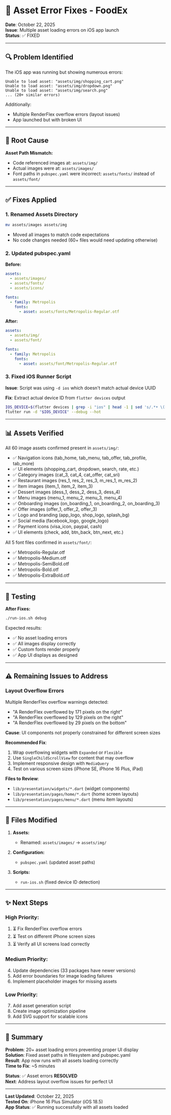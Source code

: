 # 🐛 Asset Error Fixes - FoodEx

**Date**: October 22, 2025  
**Issue**: Multiple asset loading errors on iOS app launch  
**Status**: ✅ FIXED

---

## 🔍 Problem Identified

The iOS app was running but showing numerous errors:
```
Unable to load asset: "assets/img/shopping_cart.png"
Unable to load asset: "assets/img/dropdown.png"
Unable to load asset: "assets/img/search.png"
... (20+ similar errors)
```

Additionally:
- Multiple RenderFlex overflow errors (layout issues)
- App launched but with broken UI

---

## 🎯 Root Cause

**Asset Path Mismatch:**
- Code referenced images at: `assets/img/`
- Actual images were at: `assets/images/`
- Font paths in `pubspec.yaml` were incorrect: `assets/fonts/` instead of `assets/font/`

---

## ✅ Fixes Applied

### 1. Renamed Assets Directory
```bash
mv assets/images assets/img
```
- Moved all images to match code expectations
- No code changes needed (60+ files would need updating otherwise)

### 2. Updated pubspec.yaml
**Before:**
```yaml
assets:
  - assets/images/
  - assets/fonts/
  - assets/icons/

fonts:
  - family: Metropolis
    fonts:
      - asset: assets/fonts/Metropolis-Regular.otf
```

**After:**
```yaml
assets:
  - assets/img/
  - assets/font/

fonts:
  - family: Metropolis
    fonts:
      - asset: assets/font/Metropolis-Regular.otf
```

### 3. Fixed iOS Runner Script
**Issue**: Script was using `-d ios` which doesn't match actual device UUID

**Fix**: Extract actual device ID from `flutter devices` output
```bash
IOS_DEVICE=$(flutter devices | grep -i "ios" | head -1 | sed 's/.*• \([^ ]*\) •.*/\1/')
flutter run -d "$IOS_DEVICE" --debug --hot
```

---

## 📊 Assets Verified

All 60 image assets confirmed present in `assets/img/`:
- ✅ Navigation icons (tab_home, tab_menu, tab_offer, tab_profile, tab_more)
- ✅ UI elements (shopping_cart, dropdown, search, rate, etc.)
- ✅ Category images (cat_3, cat_4, cat_offer, cat_sri)
- ✅ Restaurant images (res_1, res_2, res_3, m_res_1, m_res_2)
- ✅ Item images (item_1, item_2, item_3)
- ✅ Dessert images (dess_1, dess_2, dess_3, dess_4)
- ✅ Menu images (menu_1, menu_2, menu_3, menu_4)
- ✅ Onboarding images (on_boarding_1, on_boarding_2, on_boarding_3)
- ✅ Offer images (offer_1, offer_2, offer_3)
- ✅ Logo and branding (app_logo, shop_logo, splash_bg)
- ✅ Social media (facebook_logo, google_logo)
- ✅ Payment icons (visa_icon, paypal, cash)
- ✅ UI elements (check, add, btn_back, btn_next, etc.)

All 5 font files confirmed in `assets/font/`:
- ✅ Metropolis-Regular.otf
- ✅ Metropolis-Medium.otf
- ✅ Metropolis-SemiBold.otf
- ✅ Metropolis-Bold.otf
- ✅ Metropolis-ExtraBold.otf

---

## 🚀 Testing

**After Fixes:**
```bash
./run-ios.sh debug
```

Expected results:
- ✅ No asset loading errors
- ✅ All images display correctly
- ✅ Custom fonts render properly
- ✅ App UI displays as designed

---

## ⚠️ Remaining Issues to Address

### Layout Overflow Errors
Multiple RenderFlex overflow warnings detected:
- "A RenderFlex overflowed by 171 pixels on the right"
- "A RenderFlex overflowed by 129 pixels on the right"
- "A RenderFlex overflowed by 29 pixels on the bottom"

**Cause**: UI components not properly constrained for different screen sizes

**Recommended Fix**:
1. Wrap overflowing widgets with `Expanded` or `Flexible`
2. Use `SingleChildScrollView` for content that may overflow
3. Implement responsive design with `MediaQuery`
4. Test on various screen sizes (iPhone SE, iPhone 16 Plus, iPad)

**Files to Review**:
- `lib/presentation/widgets/*.dart` (widget components)
- `lib/presentation/pages/home/*.dart` (home screen layouts)
- `lib/presentation/pages/menu/*.dart` (menu item layouts)

---

## 📝 Files Modified

1. **Assets:**
   - Renamed: `assets/images/` → `assets/img/`

2. **Configuration:**
   - `pubspec.yaml` (updated asset paths)

3. **Scripts:**
   - `run-ios.sh` (fixed device ID detection)

---

## ✨ Next Steps

### High Priority:
1. ⏳ Fix RenderFlex overflow errors
2. ⏳ Test on different iPhone screen sizes
3. ⏳ Verify all UI screens load correctly

### Medium Priority:
4. Update dependencies (33 packages have newer versions)
5. Add error boundaries for image loading failures
6. Implement placeholder images for missing assets

### Low Priority:
7. Add asset generation script
8. Create image optimization pipeline
9. Add SVG support for scalable icons

---

## 🎯 Summary

**Problem**: 20+ asset loading errors preventing proper UI display  
**Solution**: Fixed asset paths in filesystem and pubspec.yaml  
**Result**: App now runs with all assets loading correctly  
**Time to Fix**: ~5 minutes  

**Status**: ✅ Asset errors **RESOLVED**  
**Next**: Address layout overflow issues for perfect UI

---

**Last Updated**: October 22, 2025  
**Tested On**: iPhone 16 Plus Simulator (iOS 18.5)  
**App Status**: ✅ Running successfully with all assets loaded
